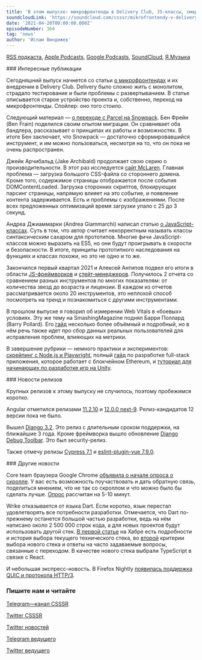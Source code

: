 ```yaml
---
title: 'В этом выпуске: микрофронтенды в Delivery Club, JS-классы, смарт-контракты с Ethereum, отчеты о состоянии JS-фреймворков и стейт-менеджеров на первый квартал 2021, Django 3.2 и опрос о скролле от команды Google Chrome.'
soundcloudLink: 'https://soundcloud.com/csssr/mikrofrontendy-v-delivery-club-js-klassy-sostoyanie-js-freymvorkov-i-steyt-menedzherov-minuss-dart'
date: '2021-04-20T00:00:00.000Z'
episodeNumber: 164
tag: 'news'
author: 'Ислам Виндижев'
---
```


  [RSS подкаста](https://radio.csssr.com/rss/news512.rss), [Apple Podcasts](https://podcasts.apple.com/us/podcast/id1370045815), [Google Podcasts](https://podcasts.google.com/?feed=aHR0cHM6Ly9yYWRpby5jc3Nzci5jb20vcnNzL25ld3M1MTIucnNz&ep=14), [SoundCloud](https://soundcloud.com/csssr/sets/512-news), [Я.Музыка](https://music.yandex.ru/album/7040324/track/54795992)

<ParagraphWithImage imageName="manWithLaptop" imageSide="right">
  ### Интересные публикации

Сегодняшний выпуск начнется со статьи [о микрофронтендах](https://habr.com/ru/company/mailru/blog/552240/) и их внедрении в Delivery Club. Delivery было сложно жить с монолитом, страдало тестирование и были проблемы с развертыванием. В статье описывается старое устройство проекта и, собственно, переход на микрофронтенды. Спойлер: оно того стоило.
</ParagraphWithImage>

Следующий материал — [о переходе с Parcel на Snowpack](https://benfrain.com/migrating-from-parcel-to-snowpack-build-tool-comparison/). Бен Фрейн (Ben Frain) поделился своим опытом миграции. Он сравнивает оба бандлера, рассказывает о принципах их работы и возможностях. В итоге Бен заключает, что Snowpack — достаточно сформировавшийся инструмент, и им можно пользоваться, несмотря на то, что он пока не очень распространен.

Джейк Арчибальд (Jake Archibald) продолжает свою серию о производительности. В этот раз исследуется [сайт McLaren](https://jakearchibald.com/2021/f1-perf-part-8/). Главная проблема — загрузка большого CSS-файла со стороннего домена. Кроме того, содержимое страницы отображается после события DOMContentLoaded. Загрузка сторонних скриптов, блокирующих парсинг страницы, напрямую влияет на это событие, и появление контента задерживается. Есть и проблемы с изображениями. После всех предложенных оптимизаций время загрузки упало с 25 до 3 секунд.

Андреа Джиаммарки (Andrea Giammarchi) написал статью [о JavaScript-классах](https://webreflection.medium.com/js-classes-are-not-just-syntactic-sugar-28690fedf078). Суть в том, что автор считает некорректным называть классы синтаксическим сахаром для прототипов. Многие фичи JavaScript-классов можно выразить на ES5, но они будут проигрывать в скорости и безопасности. В итоге, принципы прототипного наследования на функциях и классах похожи, но это не одно и то же.

Закончился первый квартал 2021 и Алексей Антипов подвел его итоги в области [JS-фреймворков](https://moiva.io/blog/2021-q1-state-of-js-frameworks) и [стейт-менеджеров](https://moiva.io/blog/2021-q1-report-state-management). Получилось 2 отчета со сравнением разных инструментов по многих показателям: от количества звезд до возраста и лицензии. В каждом из отчетов рассматривается около 20 инструментов, это неплохой способ посмотреть на тренд и познакомиться с другими инструментами.

В прошлом выпуске я говорил об измерении Web Vitals в «боевых» условиях. Эту же тему на SmashingMagazine поднял Барри Поллард (Barry Pollard). Его [гайд](https://www.smashingmagazine.com/2021/04/complete-guide-measure-core-web-vitals/) несколько более объёмный и подробный, но в нём речь также идет про сбор данных реальных пользователей для исправления проблем, влияющих на метрики.

В завершение рубрики — немного практики и экспериментов: [скрейпинг с Node.js и Playwright](https://www.scrapingbee.com/blog/playwright-web-scraping/), полный [гайд](https://dev.to/dabit3/the-complete-guide-to-full-stack-ethereum-development-3j13) по разработке full-stack приложения, которое работает с блокчейном Ethereum, и [туториал для начинающих по разработке игр на Unity](https://www.freecodecamp.org/news/game-development-for-beginners-unity-course/).

<ParagraphWithImage imageName="laptopNews" imageSide="right">
  ### Новости релизов

  Крупных релизов к этому выпуску не случилось, поэтому пробежимся коротко.
</ParagraphWithImage>

Angular отметился релизами [11.2.10](https://github.com/angular/angular/releases/tag/11.2.10) и [12.0.0 next-9](https://github.com/angular/angular/releases/tag/12.0.0-next.9). Релиз-кандидатов 12 версии пока не было.

Вышел [Django 3.2](https://www.djangoproject.com/weblog/2021/apr/06/django-32-released/). Это релиз с длительным сроком поддержки, на ближайшие 3 года. Кроме фреймворка вышло обновление [Django Debug Toolbar](https://www.djangoproject.com/weblog/2021/apr/14/debug-toolbar-security-releases/). Это был security-релиз.

Также отмечу релизы [Cypress 7.1](https://github.com/cypress-io/cypress/releases/tag/v7.1.0) и [eslint-plugin-vue 7.9.0](https://github.com/vuejs/eslint-plugin-vue/releases/tag/v7.9.0).

<ParagraphWithImage imageName="laptopDialog" imageSide="right">
  ### Другие новости

Core team браузера Google Chrome [объявила о начале опроса о скролле](https://web.dev/2021-scroll-survey/). У вас есть возможность поучаствовать и дать обратную связь, поделиться мнением, что не так со скроллом и что можно было бы сделать лучше. [Опрос](https://google.qualtrics.com/jfe/form/SV_bjbaTccU1lpPlVX) рассчитан на 5-10 минут.
</ParagraphWithImage>

Wrike отказывается от языка Dart. Если коротко, язык перестал удовлетворять все потребности разработки. Отмечается, что Dart по-прежнему останется большой частью разработки, ведь на нём написано около 2 500 000 строк кода, а для новых проектов будут использовать другой стек. [В первой статье](https://habr.com/ru/company/wrike/blog/551962/) на Хабре есть подробности и история выбора текущего технического стека, во [второй](https://habr.com/ru/company/wrike/blog/551964/) критерии выбора нового стека и ответы на часто задаваемые вопросы, связанные с переходом. В качестве нового стека выбрали TypeScript в связке с React.

И небольшая экспресс-новость. В Firefox Nightly [появилась поддержка QUIC и протокола HTTP/3](https://hacks.mozilla.org/2021/04/quic-and-http-3-support-now-in-firefox-nightly-and-beta/).

  ### Пишите нам и читайте
  [Telegram—канал CSSSR](https://t.me/csssr)

  [Twitter CSSSR](https://twitter.com/csssr_dev)

  [Twitter новостей](https://twitter.com/csssr_news)

  [Telegram ведущего](https://t.me/Vindizh)

  [Twitter ведущего](https://twitter.com/Vindizh)

